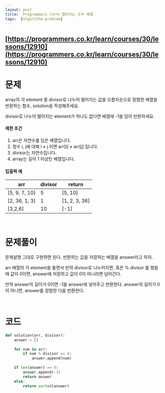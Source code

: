 ```yaml
---
layout: post
title:  Programmers 나누어 떨어지는 숫자 배열
tags:  [algorithm-problem]
---
```


## [https://programmers.co.kr/learn/courses/30/lessons/12910](https://programmers.co.kr/learn/courses/30/lessons/12910)

# 문제 
array의 각 element 중 divisor로 나누어 떨어지는 값을 오름차순으로 정렬한 배열을 반환하는 함수, solution을 작성해주세요.

divisor로 나누어 떨어지는 element가 하나도 없다면 배열에 -1을 담아 반환하세요.


#### 제한 조건

1. arr은 자연수를 담은 배열입니다.
2. 정수 i, j에 대해 i ≠ j 이면 arr[i] ≠ arr[j] 입니다.
3. divisor는 자연수입니다.
4. array는 길이 1 이상인 배열입니다.

#### 입출력 예
arr | divisor | return
--- | --- | ---
[5, 9, 7, 10] | 5 | [5, 10]
[2, 36, 1, 3] | 1 | [1, 2, 3, 36]
[3,2,6] | 10 | [-1]

&nbsp;
&nbsp;
&nbsp;

# 문제풀이
문제설명 그대로 구현하면 된다. 반환하는 값을 저장하는 배열을 answer라고 하자. 

arr 배열의 각 element을 돌면서 만약 divisor로 나누어지면, 혹은 % divisor 를 했을 때 값이 0이면, answer에 저장하고 값이 0이 아니라면 넘어간다. 

만약 answer의 길이가 0이면 -1을 answer에 넣어주고 반환한다. answer의 길이가 0이 아니면, answer를 정렬한 다음 반환한다. 

&nbsp;
&nbsp;
&nbsp;

# 코드

~~~python
def solution(arr, divisor):
    answer = []
    
    for num in arr:
        if num % divisor == 0:
            answer.append(num)
    
    if len(answer) == 0:
        answer.append(-1)
        return answer
    else:
        return sorted(answer)
~~~